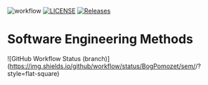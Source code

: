 
![workflow](https://github.com/BogPomozet/sem/actions/workflows/main.yml/badge.svg)
[![LICENSE](https://img.shields.io/github/license/BogPomozet/sem.svg?style=flat-square)](https://github.com/BogPomozet/sem/blob/master/LICENSE)
[![Releases](https://img.shields.io/github/release/BogPomozet/sem/all.svg?style=flat-square)](https://github.com/BogPomozet/sem/releases)

# Software Engineering Methods
![GitHub Workflow Status (branch)](https://img.shields.io/github/workflow/status/BogPomozet/sem/<action name taken from main.yml>/<branch>?style=flat-square)